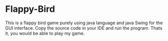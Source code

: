 # Flappy-Bird
This is a flappy bird game purely using java language and java Swing for the GUI interface.
Copy the source code in your IDE and run the program.
Thats it, you would be able to play my game.
